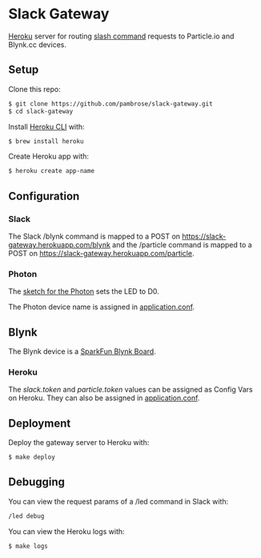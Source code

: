 # Slack Gateway

[Heroku](https://www.heroku.com/) server for routing [slash command](https://api.slack.com/slash-commands)
requests to Particle.io and Blynk.cc devices.

## Setup

Clone this repo:

```bash
$ git clone https://github.com/pambrose/slack-gateway.git
$ cd slack-gateway
```

Install [Heroku CLI](https://devcenter.heroku.com/articles/heroku-command) with:

```bash
$ brew install heroku
```

Create Heroku app with:

```bash
$ heroku create app-name
```

## Configuration

### Slack

The Slack /blynk command is mapped to a POST on https://slack-gateway.herokuapp.com/blynk
and the /particle command is mapped to a POST on https://slack-gateway.herokuapp.com/particle.


### Photon

The [sketch for the Photon](https://github.com/pambrose/slack-gateway/blob/master/photon/led.ino) sets the LED to D0.

The Photon device name is assigned in [application.conf](https://github.com/pambrose/slack-gateway/blob/master/src/main/resources/application.conf).

## Blynk

The Blynk device is a [SparkFun Blynk Board](https://www.sparkfun.com/products/13794).

### Heroku

The *slack.token* and *particle.token* values can be assigned as Config Vars on Heroku. They can
also be assigned in
[application.conf](https://github.com/pambrose/slack-gateway/blob/master/src/main/resources/application.conf).


## Deployment

Deploy the gateway server to Heroku with:

```bash
$ make deploy
```

## Debugging

You can view the request params of a /led command in Slack with:

```bash
/led debug
```

You can view the Heroku logs with:

```bash
$ make logs
```

